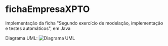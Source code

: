 # fichaEmpresaXPTO

Implementação da ficha "Segundo exercício de modelação, implementação e testes automáticos", em Java

Diagrama UML: 
![](diagramaUML.png?raw=true "Diagrama UML")
